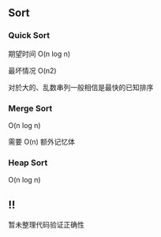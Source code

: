 ## Sort

### Quick Sort

期望时间 O(n log n)

最坏情况 O(n2)

对於大的、乱数串列一般相信是最快的已知排序

### Merge Sort

O(n log n)

需要 O(n) 额外记忆体

### Heap Sort

O(n log n)


## !!
暂未整理代码验证正确性